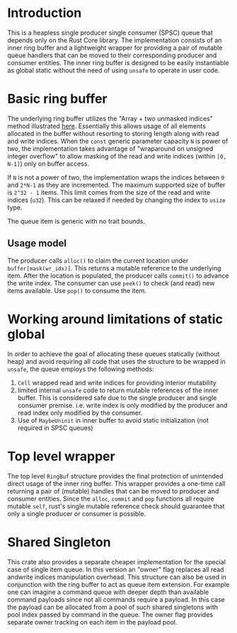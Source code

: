 # Introduction

This is a heapless single producer single consumer (SPSC) queue that depends only on the Rust Core library. The implementation consists of an inner ring buffer and a lightweight wrapper for providing a pair of mutable queue handlers that can be moved to their corresponding producer and consumer entities. The inner ring buffer is designed to be easily instantiable as global static without the need of using `unsafe` to operate in user code.

# Basic ring buffer

The underlying ring buffer utilizes the "Array + two unmasked indices" method illustrated [here](https://www.snellman.net/blog/archive/2016-12-13-ring-buffers/). Essentially this allows usage of all elements allocated in the buffer without resorting to storing length along with read and write indices. When the `const` generic parameter capacity `N` is power of two, the implementation takes advantage of "wraparound on unsigned integer overflow" to allow masking of the read and write indices (within `[0, N-1]`) only on buffer access.

If `N` is not a power of two, the implementation wraps the indices between `0` and `2*N-1` as they are incremented. The maximum supported size of buffer is `2^32 - 1` items. This limit comes from the size of the read and write indices (`u32`). This can be relaxed if needed by changing the index to `usize` type.

The queue item is generic with no trait bounds.

## Usage model

The producer calls `alloc()` to claim the current location under `buffer[mask(wr_idx)]`. This returns a mutable reference to the underlying item. After the location is populated, the producer calls `commit()` to advance the write index. The consumer can use `peek()` to check (and read) new items available. Use `pop()` to consume the item.

# Working around limitations of static global

In order to achieve the goal of allocating these queues statically (without heap) and avoid requiring all code that uses the structure to be wrapped in `unsafe`, the queue employs the following methods:

1. `Cell` wrapped read and write indices for providing interior mutability
2. limited internal `unsafe` code to return mutable references of the inner buffer. This is considered safe due to the single producer and single consumer premise. i.e. write index is only modified by the producer and read index only modified by the consumer.
3. Use of `MaybeUninit` in inner buffer to avoid static initialization (not required in SPSC queues)

# Top level wrapper

The top level `RingBuf` structure provides the final protection of unintended direct usage of the inner ring buffer. This wrapper provides a one-time call returning a pair of (mutable) handles that can be moved to producer and consumer entities. Since the `alloc`, `commit` and `pop` functions all require mutable `self`, rust's single mutable reference check should guarantee that only a single producer or consumer is possible.

# Shared Singleton

This crate also provides a separate cheaper implementation for the special case of single item queue. In this version an "owner" flag replaces all read andwrite indices manipulation overhead. This structure can also be used in conjunction with the ring buffer to act as queue item extension. For example one can imagine a command queue with deeper depth than available command payloads since not all commands require a payload. In this case the payload can be allocated from a pool of such shared singletons with pool index passed by command in the queue. The owner flag provides separate owner tracking on each item in the payload pool.
